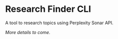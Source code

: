 # Research Finder CLI

A tool to research topics using Perplexity Sonar API.

*More details to come.*

